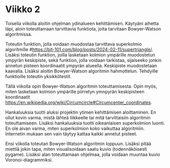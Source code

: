 # Viikko 2

Toisella viikolla aloitin ohjelman ydinalueen kehittämisen. Käytyäni aihetta läpi, aloin toteuttamaan tarvittavia funktiota, joita tarvitaan Bowyer-Watson algoritmissa. 

Toteutin funktion, jolla voidaan muodostaa tarvittava superkolmio algoritmille #https://bit-101.com/blog/posts/2024-02-11/supertriangle/. Lisäksi toteutin funktion, joilla lasketaan kolmion ympärille muodostetun ympyrän keskipiste, sekä funktion, jolla voidaan tarkistaa, sijaiseeko jonkin annetun pisteen koordinaatit ympyrän alueella. Keskipiste muodostetaan kaavalla. Lisäksi aloitin Bowyer-Watson algoritmin hahmottelun. Tehdyille funktioille toteutin yksikkötestit.

Tällä viikolla opin Bowyer-Watson algoritmin toteuttamisesta. Opin myös, miten lasketaan kolmion ympärille piirretyn ymnpyrän keskipisteen koordinaatit https://en.wikipedia.org/wiki/Circumcircle#Circumcenter_coordinates.

Hankaluuksia tuotti aluksi projektin ytimen kehittämisen aloittaminen. En ollut kovin varma, mistä lähteä liikkeelle tai mitä tarvittaisiin algoritmin toteuttamiseen. Lisäksi hankaluuksia tuotti oikeanlaisen superkolmion luonti. En ole aivan varma, miten superkolmion koko vaikuttaa algoritmiin. Internetin mukaan sen vain täytyy kattaa kaikki annetut pisteet.

Ensi viikolla toteutan Bowyer-Watson algoritmin loppuun. Lisäksi pitää miettiä jokin tapa, miten visualisoidaan saatu kuvio (todennäköisesti pygame). Lisäksi alan toteuttamaan ohjelmaa, jolla voidaan muuntaa kuvio Voronoi-diagrammiksi.